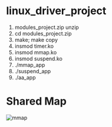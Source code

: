 # linux_driver_project

1. modules_project.zip unzip
2. cd modules_project.zip
3. make; make copy
4. insmod timer.ko 
5. insmod mmap.ko
6. insmod suspend.ko
7. ./mmap_app
8. ./suspend_app
9. ./aa_app

# Shared Map
![mmap](https://github.com/kinsy3015/SW_Engineering/assets/62363841/5c5b5312-1a54-4adf-a2c1-820c866b6dc7)
